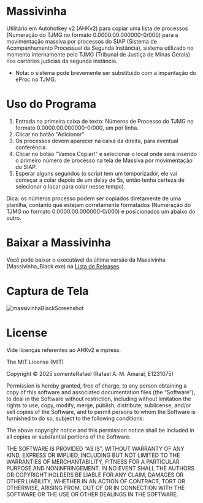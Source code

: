 # Massivinha

Utilitário em Autohotkey v2 (AHKv2) para copiar uma lista de processos (Numeração do TJMG no formato 0.0000.00.000000-0/000) para a movimentação massiva por processos do SIAP (Sistema de Acompanhamento Processual da Segunda Instância), sistema utilizado no momento internamente pelo TJMG (Tribunal de Justiça de Minas Gerais) nos cartórios judicias da segunda instância.

- Nota: o sistema pode brevemente ser substituído com a impantação do eProc no TJMG.

# Uso do Programa

1. Entrada na primeira caixa de texto: Números de Processo do TJMG no formato 0.0000.00.000000-0/000, um por linha.
2. Clicar no botão "Adicionar"
3. Os processos devem aparecer na caixa da direita, para eventual conferência.
4. Clicar no botão "Vamos Copiar!" e selecionar o local onde será inserido o primeiro número de processo na tela de Massiva por movimentação do SIAP.
5. Esperar alguns segundos (o script tem um temporizador, ele vai começar a colar depois de um delay de 5s, então tenha certeza de selecionar o locar para colar nesse tempo).

Dica: os números processo podem ser copiados diretamente de uma planilha, contanto que estejam corretamente formatados (Numeração do TJMG no formato 0.0000.00.000000-0/000) e posicionados um abaixo do outro.

# Baixar a Massivinha

Você pode baixar o executável da última versão da Massivinha (Massivinha_Black.exe) na [Lista de Releases](https://github.com/SomenteRafael/massivinha/releases).

# Captura de Tela

![massivinhaBlackScreenshot](https://github.com/user-attachments/assets/ffc968e8-f42a-40d9-a309-7ac7e8e493d6)

# License

Vide licenças referentes ao AHKv2 e mpress.

The MIT License (MIT)

Copyright © 2025 somenteRafael (Rafael A. M. Amaral, E1231075)

Permission is hereby granted, free of charge, to any person obtaining a copy of this software and associated documentation files (the “Software”), to deal in the Software without restriction, including without limitation the rights to use, copy, modify, merge, publish, distribute, sublicense, and/or sell copies of the Software, and to permit persons to whom the Software is furnished to do so, subject to the following conditions:

The above copyright notice and this permission notice shall be included in all copies or substantial portions of the Software.

THE SOFTWARE IS PROVIDED “AS IS”, WITHOUT WARRANTY OF ANY KIND, EXPRESS OR IMPLIED, INCLUDING BUT NOT LIMITED TO THE WARRANTIES OF MERCHANTABILITY, FITNESS FOR A PARTICULAR PURPOSE AND NONINFRINGEMENT. IN NO EVENT SHALL THE AUTHORS OR COPYRIGHT HOLDERS BE LIABLE FOR ANY CLAIM, DAMAGES OR OTHER LIABILITY, WHETHER IN AN ACTION OF CONTRACT, TORT OR OTHERWISE, ARISING FROM, OUT OF OR IN CONNECTION WITH THE SOFTWARE OR THE USE OR OTHER DEALINGS IN THE SOFTWARE.
